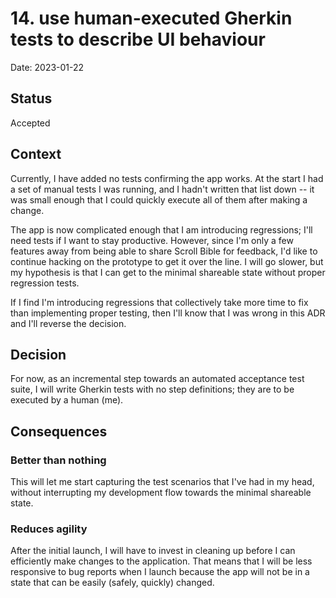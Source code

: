 # 14. use human-executed Gherkin tests to describe UI behaviour

Date: 2023-01-22

## Status

Accepted

## Context

Currently, I have added no tests confirming the app works. At the start I had a
set of manual tests I was running, and I hadn't written that list down -- it was
small enough that I could quickly execute all of them after making a change.

The app is now complicated enough that I am introducing regressions; I'll need
tests if I want to stay productive. However, since I'm only a few features away
from being able to share Scroll Bible for feedback, I'd like to continue
hacking on the prototype to get it over the line. I will go slower, but my
hypothesis is that I can get to the minimal shareable state without proper
regression tests. 

If I find I'm introducing regressions that collectively take more time to fix
than implementing proper testing, then I'll know that I was wrong in this ADR
and I'll reverse the decision.

## Decision

For now, as an incremental step towards an automated acceptance test suite, I
will write Gherkin tests with no step definitions; they are to be executed by a
human (me).

## Consequences

### Better than nothing
This will let me start capturing the test scenarios that I've had in my head,
without interrupting my development flow towards the minimal shareable state.

### Reduces agility
After the initial launch, I will have to invest in cleaning up before I can
efficiently make changes to the application. That means that I will be less
responsive to bug reports when I launch because the app will not be in a state
that can be easily (safely, quickly) changed. 

